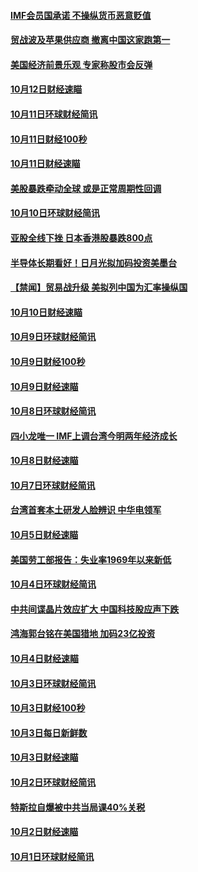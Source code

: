 #### [IMF会员国承诺  不操纵货币恶意贬值](../pages/news208/a1395274.md?t=10140633) 

#### [贸战波及苹果供应商 撤离中国这家跑第一](../pages/news208/a1395254.md?t=10140633) 

#### [美国经济前景乐观 专家称股市会反弹](../pages/news208/a1395159.md?t=10140633) 

#### [10月12日财经速瞄](../pages/news208/a1395177.md?t=10140633) 

#### [10月11日环球财经简讯](../pages/news208/a1395122.md?t=10140633) 

#### [10月11日财经100秒](../pages/news208/a1395097.md?t=10140633) 

#### [10月11日财经速瞄](../pages/news208/a1395020.md?t=10140633) 

#### [美股暴跌牵动全球 或是正常周期性回调](../pages/news208/a1395005.md?t=10140633) 

#### [10月10日环球财经简讯](../pages/news208/a1394977.md?t=10140633) 

#### [亚股全线下挫 日本香港股暴跌800点](../pages/news208/a1394956.md?t=10140633) 

#### [半导体长期看好！日月光拟加码投资美墨台](../pages/news208/a1394954.md?t=10140633) 

#### [【禁闻】贸易战升级 美拟列中国为汇率操纵国](../pages/news208/a1394887.md?t=10140633) 

#### [10月10日财经速瞄](../pages/news208/a1394883.md?t=10140633) 

#### [10月9日环球财经简讯](../pages/news208/a1394831.md?t=10140633) 

#### [10月9日财经100秒](../pages/news208/a1394812.md?t=10140633) 

#### [10月9日财经速瞄](../pages/news208/a1394741.md?t=10140633) 

#### [10月8日环球财经简讯](../pages/news208/a1394682.md?t=10140633) 

#### [四小龙唯一 IMF上调台湾今明两年经济成长](../pages/news208/a1394649.md?t=10140633) 

#### [10月8日财经速瞄](../pages/news208/a1394582.md?t=10140633) 

#### [10月7日环球财经简讯](../pages/news208/a1394527.md?t=10140633) 

#### [台湾首套本土研发人脸辨识 中华电领军](../pages/news208/a1394509.md?t=10140633) 

#### [10月5日财经速瞄](../pages/news208/a1394260.md?t=10140633) 

#### [美国劳工部报告：失业率1969年以来新低](../pages/news208/a1394221.md?t=10140633) 

#### [10月4日环球财经简讯](../pages/news208/a1394211.md?t=10140633) 

#### [中共间谍晶片效应扩大 中国科技股应声下跌](../pages/news208/a1394210.md?t=10140633) 

#### [鸿海郭台铭在美国猎地 加码23亿投资](../pages/news208/a1394184.md?t=10140633) 

#### [10月4日财经速瞄](../pages/news208/a1394104.md?t=10140633) 

#### [10月3日环球财经简讯](../pages/news208/a1394057.md?t=10140633) 

#### [10月3日财经100秒](../pages/news208/a1394034.md?t=10140633) 

#### [10月3日每日新鲜数](../pages/news208/a1393967.md?t=10140633) 

#### [10月3日财经速瞄](../pages/news208/a1393964.md?t=10140633) 

#### [10月2日环球财经简讯](../pages/news208/a1393924.md?t=10140633) 

#### [特斯拉自爆被中共当局课40%关税](../pages/news208/a1393910.md?t=10140633) 

#### [10月2日财经速瞄](../pages/news208/a1393834.md?t=10140633) 

#### [10月1日环球财经简讯](../pages/news208/a1393775.md?t=10140633) 

